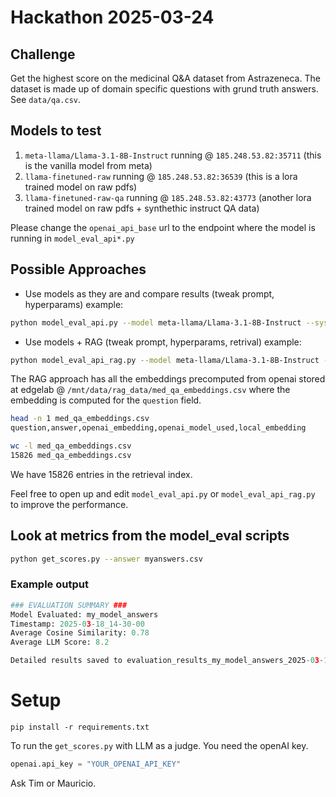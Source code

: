 # Hackathon 2025-03-24

## Challenge
Get the highest score on the medicinal Q&A dataset from Astrazeneca.
The dataset is made up of domain specific questions with grund truth answers.
See `data/qa.csv`.

## Models to test
1) `meta-llama/Llama-3.1-8B-Instruct` running @ `185.248.53.82:35711` (this is the vanilla model from meta)
2) `llama-finetuned-raw` running @ `185.248.53.82:36539` (this is a lora trained model on raw pdfs)
3) `llama-finetuned-raw-qa` running @ `185.248.53.82:43773` (another lora trained model on raw pdfs + synthethic instruct QA data)
   
Please change the `openai_api_base` url to the endpoint where the model is running in `model_eval_api*.py`

## Possible Approaches
* Use models as they are and compare results (tweak prompt, hyperparams) example: 
```bash
python model_eval_api.py --model meta-llama/Llama-3.1-8B-Instruct --system_prompt config/system_prompt.txt
```
* Use models + RAG (tweak prompt, hyperparams, retrival) example:
```bash 
python model_eval_api_rag.py --model meta-llama/Llama-3.1-8B-Instruct --system_prompt config/system_prompt.txt --top_k 5
```
The RAG approach has all the embeddings precomputed from openai stored at edgelab @ `/mnt/data/rag_data/med_qa_embeddings.csv` where the embedding is computed for the `question` field.
```bash
head -n 1 med_qa_embeddings.csv
question,answer,openai_embedding,openai_model_used,local_embedding
```
```bash
wc -l med_qa_embeddings.csv
15826 med_qa_embeddings.csv
```
We have 15826 entries in the retrieval index.

Feel free to open up and edit `model_eval_api.py` or `model_eval_api_rag.py` to improve the performance.

## Look at metrics from the model_eval scripts
```bash
python get_scores.py --answer myanswers.csv
```
### Example output
```python
### EVALUATION SUMMARY ###
Model Evaluated: my_model_answers
Timestamp: 2025-03-18_14-30-00
Average Cosine Similarity: 0.78
Average LLM Score: 8.2

Detailed results saved to evaluation_results_my_model_answers_2025-03-18_14-30-00.csv
```

# Setup
```
pip install -r requirements.txt
```
To run the `get_scores.py` with LLM as a judge. You need the openAI key.
```python
openai.api_key = "YOUR_OPENAI_API_KEY"
```
Ask Tim or Mauricio.

